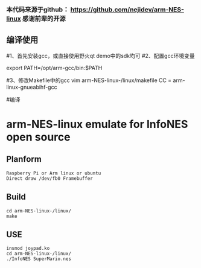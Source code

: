 ### 本代码来源于github： https://github.com/nejidev/arm-NES-linux  感谢前辈的开源

## 编译使用
#1、首先安装gcc，或直接使用野火qt demo中的sdk均可
#2、配置gcc环境变量

export PATH=/opt/arm-gcc/bin:$PATH

#3、修改Makefile中的gcc
	vim arm-NES-linux-/linux/makefile 
	CC = arm-linux-gnueabihf-gcc
	
#编译
# arm-NES-linux emulate for InfoNES open source
## Planform
	Raspberry Pi or Arm linux or ubuntu
	Direct draw /dev/fb0 Framebuffer

## Build
	cd arm-NES-linux-/linux/
	make

## USE
	insmod joypad.ko
	cd arm-NES-linux-/linux/
	./InfoNES SuperMario.nes

